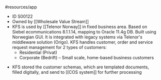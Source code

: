 #resources/app 

- ID S00122
- Owned by [[Wholesale Value Stream]]
- KFS is used by [[Telenor Norway]] in fixed business area. Based on Siebel ecommunications 8.1.1.14, mapping to Oracle 11.4g DB. Built using Norwegian GUI. It is integrated with legacy systems via Telenor's middleware solution (Origo). KFS handles customer, order and service request management for 2 types of customers:  
	* Residential (Privat)   
	* Corporate (Bedrift) – Small scale, home-based business customers
* KFS stored the customer schemas, which are templated documents, filled digitally, and send to [[COS system]] for further processing